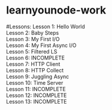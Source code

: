 # learnyounode-work

#Lessons:
Lesson 1: Hello World
<br>
Lesson 2: Baby Steps
<br>
  Lesson 3: My First I/O
  <br>
  Lesson 4: My First Async I/O
  <br>
  Lesson 5: Filtered LS
  <br>
  Lesson 6: INCOMPLETE
  <br>
  Lesson 7: HTTP Client
  <br>
  Lesson 8: HTTP Collect
  <br>
  Lesson 9: Juggling Async
  <br>
  Lesson 10: Time Server
  <br>
  Lesson 11: INCOMPLETE
  <br>
  Lesson 12: INCOMPLETE
  <br>
  Lesson 13: INCOMPLETE
